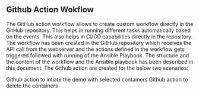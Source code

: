 ## Github Action Wokflow
 
 The GitHub action workflow allows to create custom workflow directly in the GitHub repository. This helps in running different tasks automatically based on the events. This also helps in CI/CD capabilities directly in the repository. The workflow has been created in the GitHub repository which receives the API call from the webserver and the actions defined in the workflow gets triggered followed with running of the Ansible Playbook. The structure and the content of the workflow and the Ansible playbook has been described in this document. The Github action are created for the below two scenarios:

Github action to intiate the demo with selected containers
Github action to delete the containers

